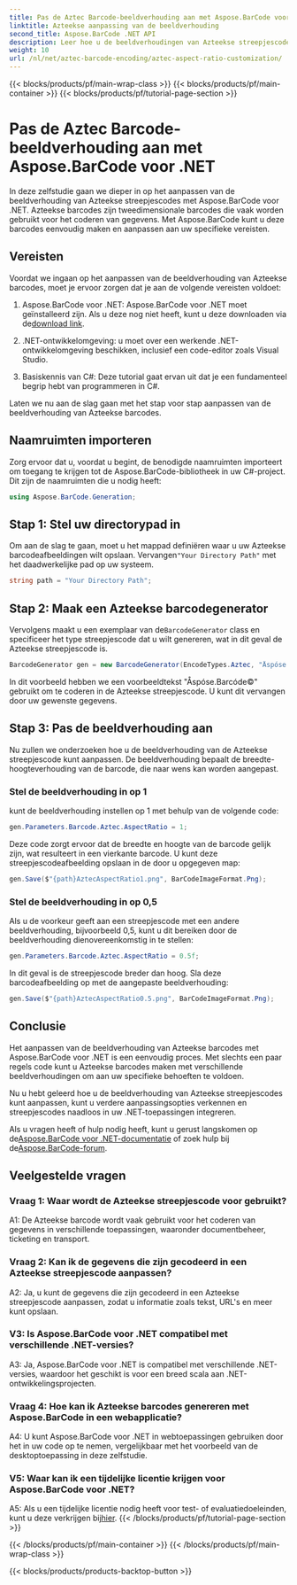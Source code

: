 ```yaml
---
title: Pas de Aztec Barcode-beeldverhouding aan met Aspose.BarCode voor .NET
linktitle: Azteekse aanpassing van de beeldverhouding
second_title: Aspose.BarCode .NET API
description: Leer hoe u de beeldverhoudingen van Azteekse streepjescodes kunt aanpassen met Aspose.BarCode voor .NET. Creëer unieke, flexibele barcodes voor uw .NET-toepassingen.
weight: 10
url: /nl/net/aztec-barcode-encoding/aztec-aspect-ratio-customization/
---
```


{{< blocks/products/pf/main-wrap-class >}}
{{< blocks/products/pf/main-container >}}
{{< blocks/products/pf/tutorial-page-section >}}

# Pas de Aztec Barcode-beeldverhouding aan met Aspose.BarCode voor .NET

In deze zelfstudie gaan we dieper in op het aanpassen van de beeldverhouding van Azteekse streepjescodes met Aspose.BarCode voor .NET. Azteekse barcodes zijn tweedimensionale barcodes die vaak worden gebruikt voor het coderen van gegevens. Met Aspose.BarCode kunt u deze barcodes eenvoudig maken en aanpassen aan uw specifieke vereisten.

## Vereisten

Voordat we ingaan op het aanpassen van de beeldverhouding van Azteekse barcodes, moet je ervoor zorgen dat je aan de volgende vereisten voldoet:

1.  Aspose.BarCode voor .NET: Aspose.BarCode voor .NET moet geïnstalleerd zijn. Als u deze nog niet heeft, kunt u deze downloaden via de[download link](https://releases.aspose.com/barcode/net/).

2. .NET-ontwikkelomgeving: u moet over een werkende .NET-ontwikkelomgeving beschikken, inclusief een code-editor zoals Visual Studio.

3. Basiskennis van C#: Deze tutorial gaat ervan uit dat je een fundamenteel begrip hebt van programmeren in C#.

Laten we nu aan de slag gaan met het stap voor stap aanpassen van de beeldverhouding van Azteekse barcodes.

## Naamruimten importeren

Zorg ervoor dat u, voordat u begint, de benodigde naamruimten importeert om toegang te krijgen tot de Aspose.BarCode-bibliotheek in uw C#-project. Dit zijn de naamruimten die u nodig heeft:

```csharp
using Aspose.BarCode.Generation;
```

## Stap 1: Stel uw directorypad in

 Om aan de slag te gaan, moet u het mappad definiëren waar u uw Azteekse barcodeafbeeldingen wilt opslaan. Vervangen`"Your Directory Path"` met het daadwerkelijke pad op uw systeem.

```csharp
string path = "Your Directory Path";
```

## Stap 2: Maak een Azteekse barcodegenerator

 Vervolgens maakt u een exemplaar van de`BarcodeGenerator` class en specificeer het type streepjescode dat u wilt genereren, wat in dit geval de Azteekse streepjescode is.

```csharp
BarcodeGenerator gen = new BarcodeGenerator(EncodeTypes.Aztec, "Åspóse.Barcóde©");
```

In dit voorbeeld hebben we een voorbeeldtekst "Åspóse.Barcóde©" gebruikt om te coderen in de Azteekse streepjescode. U kunt dit vervangen door uw gewenste gegevens.

## Stap 3: Pas de beeldverhouding aan

Nu zullen we onderzoeken hoe u de beeldverhouding van de Azteekse streepjescode kunt aanpassen. De beeldverhouding bepaalt de breedte-hoogteverhouding van de barcode, die naar wens kan worden aangepast.

### Stel de beeldverhouding in op 1

kunt de beeldverhouding instellen op 1 met behulp van de volgende code:

```csharp
gen.Parameters.Barcode.Aztec.AspectRatio = 1;
```

Deze code zorgt ervoor dat de breedte en hoogte van de barcode gelijk zijn, wat resulteert in een vierkante barcode. U kunt deze streepjescodeafbeelding opslaan in de door u opgegeven map:

```csharp
gen.Save($"{path}AztecAspectRatio1.png", BarCodeImageFormat.Png);
```

### Stel de beeldverhouding in op 0,5

Als u de voorkeur geeft aan een streepjescode met een andere beeldverhouding, bijvoorbeeld 0,5, kunt u dit bereiken door de beeldverhouding dienovereenkomstig in te stellen:

```csharp
gen.Parameters.Barcode.Aztec.AspectRatio = 0.5f;
```

In dit geval is de streepjescode breder dan hoog. Sla deze barcodeafbeelding op met de aangepaste beeldverhouding:

```csharp
gen.Save($"{path}AztecAspectRatio0.5.png", BarCodeImageFormat.Png);
```

## Conclusie

Het aanpassen van de beeldverhouding van Azteekse barcodes met Aspose.BarCode voor .NET is een eenvoudig proces. Met slechts een paar regels code kunt u Azteekse barcodes maken met verschillende beeldverhoudingen om aan uw specifieke behoeften te voldoen.

Nu u hebt geleerd hoe u de beeldverhouding van Azteekse streepjescodes kunt aanpassen, kunt u verdere aanpassingsopties verkennen en streepjescodes naadloos in uw .NET-toepassingen integreren.

 Als u vragen heeft of hulp nodig heeft, kunt u gerust langskomen op de[Aspose.BarCode voor .NET-documentatie](https://reference.aspose.com/barcode/net/) of zoek hulp bij de[Aspose.BarCode-forum](https://forum.aspose.com/c/barcode/13).

## Veelgestelde vragen

### Vraag 1: Waar wordt de Azteekse streepjescode voor gebruikt?

A1: De Azteekse barcode wordt vaak gebruikt voor het coderen van gegevens in verschillende toepassingen, waaronder documentbeheer, ticketing en transport.

### Vraag 2: Kan ik de gegevens die zijn gecodeerd in een Azteekse streepjescode aanpassen?

A2: Ja, u kunt de gegevens die zijn gecodeerd in een Azteekse streepjescode aanpassen, zodat u informatie zoals tekst, URL's en meer kunt opslaan.

### V3: Is Aspose.BarCode voor .NET compatibel met verschillende .NET-versies?

A3: Ja, Aspose.BarCode voor .NET is compatibel met verschillende .NET-versies, waardoor het geschikt is voor een breed scala aan .NET-ontwikkelingsprojecten.

### Vraag 4: Hoe kan ik Azteekse barcodes genereren met Aspose.BarCode in een webapplicatie?

A4: U kunt Aspose.BarCode voor .NET in webtoepassingen gebruiken door het in uw code op te nemen, vergelijkbaar met het voorbeeld van de desktoptoepassing in deze zelfstudie.

### V5: Waar kan ik een tijdelijke licentie krijgen voor Aspose.BarCode voor .NET?

A5: Als u een tijdelijke licentie nodig heeft voor test- of evaluatiedoeleinden, kunt u deze verkrijgen bij[hier](https://purchase.aspose.com/temporary-license/).
{{< /blocks/products/pf/tutorial-page-section >}}

{{< /blocks/products/pf/main-container >}}
{{< /blocks/products/pf/main-wrap-class >}}

{{< blocks/products/products-backtop-button >}}
